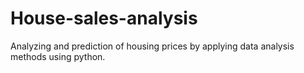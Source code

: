 # House-sales-analysis
Analyzing and prediction of housing prices by applying data analysis methods using python.
